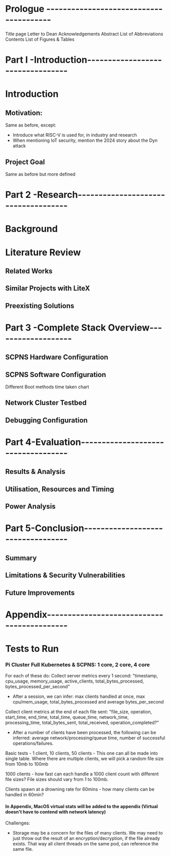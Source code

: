 # Prologue ---------------------------------------
Title page
Letter to Dean
Acknowledgements
Abstract
List of Abbreviations
Contents
List of Figures & Tables

# Part I -Introduction---------------------------------
# Introduction
## Motivation:
Same as before, except:
- Introduce what RISC-V is used for, in industry and research
- When mentioning IoT security, mention the 2024 story about the Dyn attack
## Project Goal
Same as before but more defined

# Part 2 -Research------------------------------------
# Background
## 
# Literature Review

## Related Works

## Similar Projects with LiteX

## Preexisting Solutions


# Part 3 -Complete Stack Overview-------------------
## SCPNS Hardware Configuration

## SCPNS Software Configuration
Different Boot methods time taken chart
## Network Cluster Testbed

## Debugging Configuration


# Part 4-Evaluation-----------------------------------

## Results & Analysis

## Utilisation, Resources and Timing

## Power Analysis


# Part 5-Conclusion----------------------------------
## Summary

## Limitations & Security Vulnerabilities

## Future Improvements

# Appendix-------------------------------------------


# Tests to Run
### Pi Cluster Full Kubernetes & SCPNS: 1 core, 2 core, 4 core
For each of these do:
Collect server metrics every 1 second: "timestamp, cpu_usage, memory_usage, active_clients, total_bytes_processed, bytes_processed_per_second"
- After a session, we can infer: max clients handled at once, max cpu/mem_usage, total_bytes_processed and average bytes_per_second

Collect client metrics at the end of each file sent: "file_size, operation, start_time, end_time, total_time, queue_time, network_time, processing_time, total_bytes_sent, total_received, operation_completed?"
- After a number of clients have been processed, the following can be inferred: average network/processing/queue time, number of successful operations/failures.


Basic tests - 1 client, 10 clients, 50 clients - This one can all be made into single table.
Where there are multiple clients, we will pick a random file size from 10mb to 100mb

1000 clients - how fast can each handle a 1000 client count with different file sizes?
File sizes should vary from 1 to 100mb. 

Clients spawn at a drowning rate for 60mins - how many clients can be handled in 60min?

#### In Appendix, MacOS virtual stats will be added to the appendix (Virtual doesn't have to contend with network latency)

Challenges:
- Storage may be a concern for the files of many clients. We may need to just throw out the result of an encryption/decryption, if the file already exists. That way all client threads on the same pod, can reference the same file. 